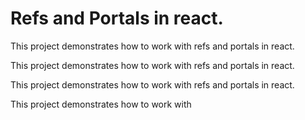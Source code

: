 # Refs and Portals in react.

This project demonstrates how to work with refs and portals in react.

This project demonstrates how to work with refs and portals in react.

This project demonstrates how to work with refs and portals in react.

This project demonstrates how to work with 